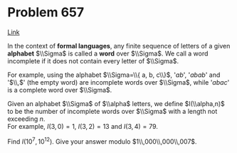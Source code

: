 # Problem 657

[Link](https://projecteuler.net/problem=657)

In the context of **formal languages**, any finite sequence of letters of a given **alphabet** $\\Sigma$ is called a **word** over $\\Sigma$. We call a word incomplete if it does not contain every letter of $\\Sigma$.

For example, using the alphabet $\\Sigma=\\{ a, b, c\\}$, '$ab$', '$abab$' and '$\\,$' (the empty word) are incomplete words over $\\Sigma$, while '$abac$' is a complete word over $\\Sigma$.

Given an alphabet $\\Sigma$ of $\\alpha$ letters, we define $I(\\alpha,n)$ to be the number of incomplete words over $\\Sigma$ with a length not exceeding $n$.  
For example, $I(3,0)=1$, $I(3,2)=13$ and $I(3,4)=79$.

Find $I(10^7,10^{12})$. Give your answer modulo $1\\,000\\,000\\,007$.
